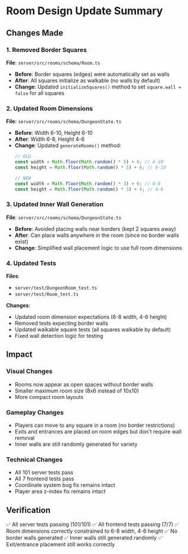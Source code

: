 # Room Design Update Summary

## Changes Made

### 1. Removed Border Squares
**File**: `server/src/rooms/schema/Room.ts`
- **Before**: Border squares (edges) were automatically set as walls
- **After**: All squares initialize as walkable (no walls by default)
- **Change**: Updated `initializeSquares()` method to set `square.wall = false` for all squares

### 2. Updated Room Dimensions
**File**: `server/src/rooms/schema/DungeonState.ts`
- **Before**: Width 6-10, Height 6-10
- **After**: Width 6-8, Height 4-6
- **Change**: Updated `generateRooms()` method:
  ```typescript
  // OLD
  const width = Math.floor(Math.random() * 5) + 6; // 6-10
  const height = Math.floor(Math.random() * 5) + 6; // 6-10
  
  // NEW
  const width = Math.floor(Math.random() * 3) + 6; // 6-8
  const height = Math.floor(Math.random() * 3) + 4; // 4-6
  ```

### 3. Updated Inner Wall Generation
**File**: `server/src/rooms/schema/DungeonState.ts`
- **Before**: Avoided placing walls near borders (kept 2 squares away)
- **After**: Can place walls anywhere in the room (since no border walls exist)
- **Change**: Simplified wall placement logic to use full room dimensions

### 4. Updated Tests
**Files**: 
- `server/test/DungeonRoom_test.ts`
- `server/test/Room_test.ts`

**Changes**:
- Updated room dimension expectations (6-8 width, 4-6 height)
- Removed tests expecting border walls
- Updated walkable square tests (all squares walkable by default)
- Fixed wall detection logic for testing

## Impact

### Visual Changes
- Rooms now appear as open spaces without border walls
- Smaller maximum room size (8x6 instead of 10x10)
- More compact room layouts

### Gameplay Changes
- Players can move to any square in a room (no border restrictions)
- Exits and entrances are placed on room edges but don't require wall removal
- Inner walls are still randomly generated for variety

### Technical Changes
- All 101 server tests pass
- All 7 frontend tests pass
- Coordinate system bug fix remains intact
- Player area z-index fix remains intact

## Verification
✅ All server tests passing (101/101)
✅ All frontend tests passing (7/7)
✅ Room dimensions correctly constrained to 6-8 width, 4-6 height
✅ No border walls generated
✅ Inner walls still generated randomly
✅ Exit/entrance placement still works correctly